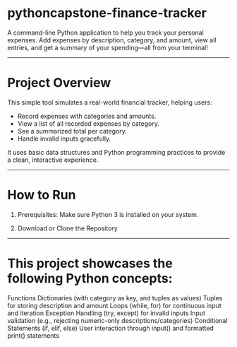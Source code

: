 # pythoncapstone-finance-tracker
A command-line Python application to help you track your personal expenses. Add expenses by description, category, and amount, view all entries, and get a summary of your spending—all from your terminal!

---------------------------

# Project Overview

This simple tool simulates a real-world financial tracker, helping users:

- Record expenses with categories and amounts.
- View a list of all recorded expenses by category.
- See a summarized total per category.
- Handle invalid inputs gracefully.

It uses basic data structures and Python programming practices to provide a clean, interactive experience.

-----------------------------
 # How to Run

1. Prerequisites: Make sure Python 3 is installed on your system.

2. Download or Clone the Repository

-------------------------------

# This project showcases the following Python concepts:

Functions
Dictionaries (with category as key, and tuples as values)
Tuples for storing description and amount
Loops (while, for) for continuous input and iteration
Exception Handling (try, except) for invalid inputs
Input validation (e.g., rejecting numeric-only descriptions/categories)
Conditional Statements (if, elif, else)
User interaction through input() and formatted print() statements
